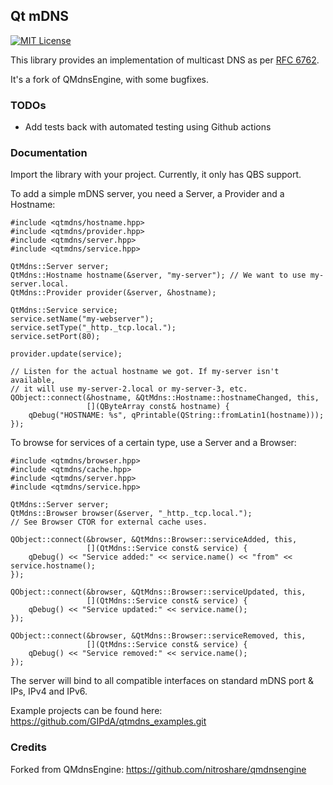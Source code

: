## Qt mDNS

[![MIT License](http://img.shields.io/badge/license-MIT-blue.svg?style=flat)](http://opensource.org/licenses/MIT)


This library provides an implementation of multicast DNS as per [RFC 6762](https://tools.ietf.org/html/rfc6762).

It's a fork of QMdnsEngine, with some bugfixes.

### TODOs

- Add tests back with automated testing using Github actions


### Documentation

Import the library with your project. Currently, it only has QBS support.


To add a simple mDNS server, you need a Server, a Provider and a Hostname:

```
#include <qtmdns/hostname.hpp>
#include <qtmdns/provider.hpp>
#include <qtmdns/server.hpp>
#include <qtmdns/service.hpp>

QtMdns::Server server;
QtMdns::Hostname hostname(&server, "my-server"); // We want to use my-server.local.
QtMdns::Provider provider(&server, &hostname);

QtMdns::Service service;
service.setName("my-webserver");
service.setType("_http._tcp.local.");
service.setPort(80);

provider.update(service);

// Listen for the actual hostname we got. If my-server isn't available,
// it will use my-server-2.local or my-server-3, etc.
QObject::connect(&hostname, &QtMdns::Hostname::hostnameChanged, this,
                 [](QByteArray const& hostname) {
    qDebug("HOSTNAME: %s", qPrintable(QString::fromLatin1(hostname)));
});
```


To browse for services of a certain type, use a Server and a Browser:

```
#include <qtmdns/browser.hpp>
#include <qtmdns/cache.hpp>
#include <qtmdns/server.hpp>
#include <qtmdns/service.hpp>

QtMdns::Server server;
QtMdns::Browser browser(&server, "_http._tcp.local.");
// See Browser CTOR for external cache uses.

QObject::connect(&browser, &QtMdns::Browser::serviceAdded, this,
                 [](QtMdns::Service const& service) {
    qDebug() << "Service added:" << service.name() << "from" << service.hostname();
});

QObject::connect(&browser, &QtMdns::Browser::serviceUpdated, this,
                 [](QtMdns::Service const& service) {
    qDebug() << "Service updated:" << service.name();
});

QObject::connect(&browser, &QtMdns::Browser::serviceRemoved, this,
                 [](QtMdns::Service const& service) {
    qDebug() << "Service removed:" << service.name();
});
```

The server will bind to all compatible interfaces on standard mDNS port & IPs, IPv4 and IPv6.


Example projects can be found here: https://github.com/GIPdA/qtmdns_examples.git


### Credits

Forked from QMdnsEngine: https://github.com/nitroshare/qmdnsengine

